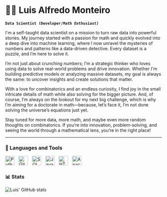 # 👨‍🔬  Luis Alfredo Monteiro

**`Data Scientist (Developer/Math Enthusiast)`**

I'm a self-taught data scientist on a mission to turn raw data into powerful stories. My journey started with a passion for math and quickly evolved into a deep dive into machine learning, where I now unravel the mysteries of numbers and patterns like a data-driven detective. Every dataset is a puzzle, and I’m here to solve it.

I’m not just about crunching numbers; I’m a strategic thinker who loves using data to solve real-world problems and drive innovation. Whether I'm building predictive models or analyzing massive datasets, my goal is always the same: to uncover insights and create solutions that matter.

With a love for combinatorics and an endless curiosity, I find joy in the small intricate details of math while also solving for the bigger picture. And, of course, I’m always on the lookout for my next big challenge, which is why I’m aiming for a doctorate in math—because, let’s face it, I’m not done solving the universe’s equations just yet.

Stay tuned for more data, more math, and maybe even more random thoughts on combinatorics. If you’re into innovation, problem-solving, and seeing the world through a mathematical lens, you’re in the right place!

---

### 🧰 Languages and Tools

<img align="left" alt="Python" width="30px" style="padding-right:10px;" src="https://cdn.jsdelivr.net/gh/devicons/devicon/icons/python/python-plain.svg" />
<img align="left" alt="GitHub" width="30px" style="padding-right:10px;" src="https://cdn.jsdelivr.net/gh/devicons/devicon/icons/github/github-original.svg" />
<img align="left" alt="SQL" width="30px" style="padding-right:10px;" src="https://cdn.jsdelivr.net/gh/devicons/devicon@latest/icons/microsoftsqlserver/microsoftsqlserver-original-wordmark.svg" />
<img align="left" alt="Java" width="30px" style="padding-right:10px;" src="https://cdn.jsdelivr.net/gh/devicons/devicon/icons/java/java-original.svg"/>
<img align="left" alt="HTML" width="30px" style="padding-right:10px;" src="https://cdn.jsdelivr.net/gh/devicons/devicon/icons/html5/html5-plain.svg" />
<img align="left" alt="ApacheSpark" width="30px" style="padding-right:10px;" src="https://cdn.jsdelivr.net/gh/devicons/devicon@latest/icons/apachespark/apachespark-original-wordmark.svg" />
<br />

#

### 📊 Stats

![Luis' GitHub stats](https://github-readme-stats.vercel.app/api?username=lamonteiro937&show_icons=true&theme=tokyonight)

